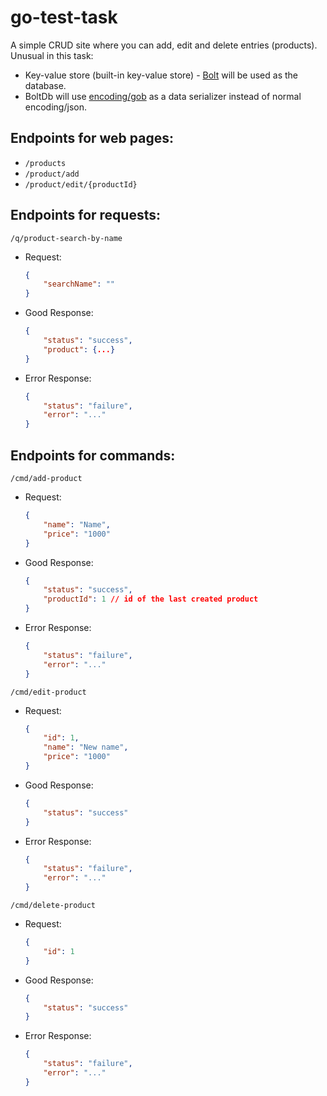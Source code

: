 # go-test-task

A simple CRUD site where you can add, edit and delete entries (products). Unusual in this task:

* Key-value store (built-in key-value store) - [Bolt](https://github.com/boltdb/bolt) will be used as the database.
* BoltDb will use [encoding/gob](https://pkg.go.dev/encoding/gob) as a data serializer instead of normal encoding/json.

## Endpoints for web pages:

- `/products`
- `/product/add`
- `/product/edit/{productId}`

## Endpoints for requests:

`/q/product-search-by-name`
- Request:
    ```json
    {
        "searchName": ""
    }
    ```
- Good Response:
    ```json
    {
        "status": "success",
        "product": {...}
    }
    ```
- Error Response:
    ```json
    {
        "status": "failure",
        "error": "..."
    }
    ```

## Endpoints for commands:

`/cmd/add-product`
- Request:
    ```json
    {
        "name": "Name",
        "price": "1000"
    }
    ```
- Good Response:
    ```json
    {
        "status": "success",
        "productId": 1 // id of the last created product
    }
    ```
- Error Response:
    ```json
    {
        "status": "failure",
        "error": "..."
    }
    ```

`/cmd/edit-product`
- Request:
    ```json
    {
        "id": 1,
        "name": "New name",
        "price": "1000"
    }
    ```
- Good Response:
    ```json
    {
        "status": "success"
    }
    ```
- Error Response:
    ```json
    {
        "status": "failure",
        "error": "..."
    }
    ```

`/cmd/delete-product`
- Request:
    ```json
    {
        "id": 1
    }
    ```
- Good Response:
    ```json
    {
        "status": "success"
    }
    ```
- Error Response:
    ```json
    {
        "status": "failure",
        "error": "..."
    }
    ```